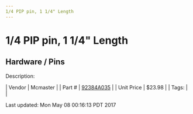 ```yaml
---
1/4 PIP pin, 1 1/4" Length
---
```

# 1/4 PIP pin, 1 1/4" Length
## Hardware / Pins
Description: 	 

| Vendor | Mcmaster | 
| Part # | [92384A035](https://www.mcmaster.com/#92384A035) | 
| Unit Price | $23.98 | 
| Tags: |  | 

Last updated: Mon May 08 00:16:13 PDT 2017
